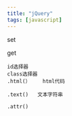 ```yaml
---
title: "jQuery"
tags: [javascript]
---
```


set

get

```
id选择器
class选择器
.html(）    html代码

.text()   文本字符串

.attr()
```
